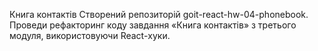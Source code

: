 Книга контактів
Створений репозиторій goit-react-hw-04-phonebook.
Проведи рефакторинг коду завдання «Книга контактів» з третього модуля, використовуючи React-хуки.
